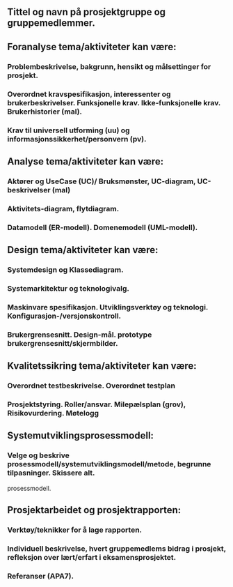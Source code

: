 ## Tittel og navn på prosjektgruppe og gruppemedlemmer.

## Foranalyse tema/aktiviteter kan være:

### Problembeskrivelse, bakgrunn, hensikt og målsettinger for prosjekt.
### Overordnet kravspesifikasjon, interessenter og brukerbeskrivelser. Funksjonelle krav. Ikke-funksjonelle krav. Brukerhistorier (mal).
### Krav til universell utforming (uu) og informasjonssikkerhet/personvern (pv).

## Analyse tema/aktiviteter kan være:
### Aktører og UseCase (UC)/ Bruksmønster, UC-diagram, UC-beskrivelser (mal)
### Aktivitets-diagram, flytdiagram.
### Datamodell (ER-modell). Domenemodell (UML-modell).

## Design tema/aktiviteter kan være:
### Systemdesign og Klassediagram.
### Systemarkitektur og teknologivalg.
### Maskinvare spesifikasjon. Utviklingsverktøy og teknologi. Konfigurasjon-/versjonskontroll.
### Brukergrensesnitt. Design-mål. prototype brukergrensesnitt/skjermbilder.

## Kvalitetssikring tema/aktiviteter kan være:
### Overordnet testbeskrivelse. Overordnet testplan
### Prosjektstyring. Roller/ansvar. Milepælsplan (grov), Risikovurdering. Møtelogg

## Systemutviklingsprosessmodell:
### Velge og beskrive prosessmodell/systemutviklingsmodell/metode, begrunne tilpasninger. Skissere alt.
prosessmodell.
## Prosjektarbeidet og prosjektrapporten:
### Verktøy/teknikker for å lage rapporten.
### Individuell beskrivelse, hvert gruppemedlems bidrag i prosjekt, refleksjon over lært/erfart i eksamensprosjektet.
### Referanser (APA7).
